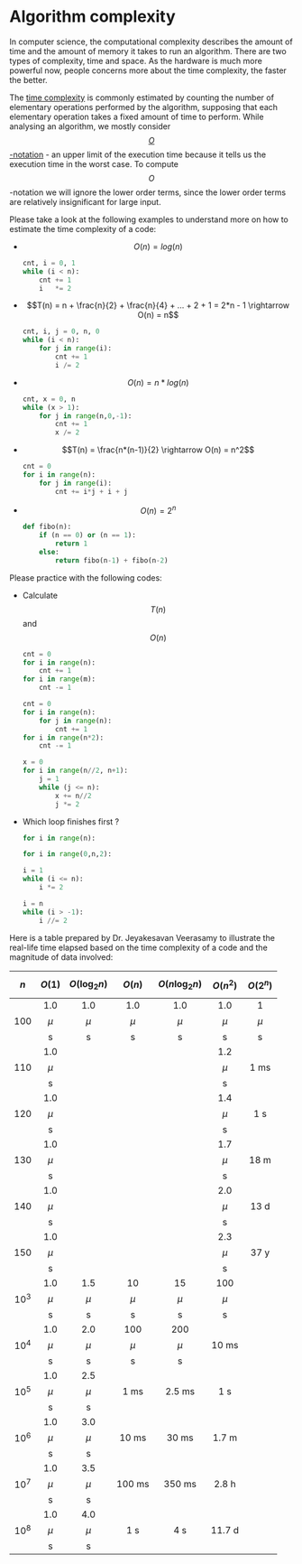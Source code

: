 # Algorithm complexity
In computer science, the computational complexity describes the amount of time and the amount of memory it takes to run an algorithm. There are two types of complexity, time and space. As the hardware is much more powerful now, people concerns more about the time complexity, the faster the better. 

The [time complexity](https://en.wikipedia.org/wiki/Time_complexity) is commonly estimated by counting the number of elementary operations performed by the algorithm, supposing that each elementary operation takes a fixed amount of time to perform. While analysing an algorithm, we mostly consider [$$O$$-notation](https://en.wikipedia.org/wiki/Big_O_notation) - an upper limit of the execution time because it tells us the execution time in the worst case. To compute $$O$$-notation we will ignore the lower order terms, since the lower order terms are relatively insignificant for large input.

Please take a look at the following examples to understand more on how to estimate the time complexity of a code:
- $$O(n) = log(n)$$
  ```python
  cnt, i = 0, 1
  while (i < n):
      cnt += 1
      i   *= 2
  ```
- $$T(n) = n + \frac{n}{2} + \frac{n}{4} + ... + 2 + 1 = 2*n - 1 \rightarrow O(n) = n$$
  ```python
  cnt, i, j = 0, n, 0
  while (i < n):
      for j in range(i):
          cnt += 1
          i /= 2
  ```
- $$O(n) = n*log(n)$$
  ```python
  cnt, x = 0, n
  while (x > 1):
      for j in range(n,0,-1):
          cnt += 1
          x /= 2
  ```
- $$T(n) = \frac{n*(n-1)}{2} \rightarrow O(n) = n^2$$
  ```python
  cnt = 0
  for i in range(n):
      for j in range(i):
          cnt += i*j + i + j
  ```
- $$O(n) = 2^n$$
  ```python
  def fibo(n):
      if (n == 0) or (n == 1):
          return 1
      else:
          return fibo(n-1) + fibo(n-2) 
  ```
  
Please practice with the following codes:
- Calculate $$T(n)$$ and $$O(n)$$
  ```python
  cnt = 0
  for i in range(n):
      cnt += 1
  for i in range(m):
      cnt -= 1
  ```
  ```python
  cnt = 0
  for i in range(n):
      for j in range(n):
          cnt += 1
  for i in range(n*2):
      cnt -= 1
  ```
  ```python
  x = 0
  for i in range(n//2, n+1):
      j = 1
      while (j <= n):
          x += n//2
          j *= 2
  ```
- Which loop finishes first ?
  ```python
  for i in range(n):
  ```
  ```python
  for i in range(0,n,2):
  ```
  ```python
  i = 1
  while (i <= n):
      i *= 2
  ```
  ```python    
  i = n
  while (i > -1):
      i //= 2 
  ```    

Here is a table prepared by Dr. Jeyakesavan Veerasamy to illustrate the real-life time elapsed based on the time complexity of a code and the magnitude of data involved:

|  $$n$$     |  $$O(1)$$      |  $$O(\log_2 n)$$  |  $$O(n)$$      |  $$O(n \log_2 n)$$  |  $$O(n^2)$$    |  $$O(2^n)$$  |
|  :------:  |  :------:      |  :------:         |  :------:      |  :------:           |  :------:      |  :------:    | 
|  100       |  1.0 $$\mu$$s  |  1.0 $$\mu$$s     |  1.0 $$\mu$$s  |  1.0 $$\mu$$s       |  1.0 $$\mu$$s  |  1 $$\mu$$s  |
|  110       |  1.0 $$\mu$$s  |                   |                |                     |  1.2 $$\mu$$s  |  1 ms        |
|  120       |  1.0 $$\mu$$s  |                   |                |                     |  1.4 $$\mu$$s  |  1 s         |
|  130       |  1.0 $$\mu$$s  |                   |                |                     |  1.7 $$\mu$$s  |  18 m        |
|  140       |  1.0 $$\mu$$s  |                   |                |                     |  2.0 $$\mu$$s  |  13 d        |
|  150       |  1.0 $$\mu$$s  |                   |                |                     |  2.3 $$\mu$$s  |  37 y        |
|  $$10^3$$  |  1.0 $$\mu$$s  |  1.5 $$\mu$$s     |  10 $$\mu$$s   |  15 $$\mu$$s        |  100 $$\mu$$s  |              |
|  $$10^4$$  |  1.0 $$\mu$$s  |  2.0 $$\mu$$s     |  100 $$\mu$$s  |  200 $$\mu$$s       |  10 ms         |              |
|  $$10^5$$  |  1.0 $$\mu$$s  |  2.5 $$\mu$$s     |  1 ms          |  2.5 ms             |  1 s           |              |
|  $$10^6$$  |  1.0 $$\mu$$s  |  3.0 $$\mu$$s     |  10 ms         |  30 ms              |  1.7 m         |              |
|  $$10^7$$  |  1.0 $$\mu$$s  |  3.5 $$\mu$$s     |  100 ms        |  350 ms             |  2.8 h         |              |
|  $$10^8$$  |  1.0 $$\mu$$s  |  4.0 $$\mu$$s     |  1 s           |  4 s                |  11.7 d        |              |
